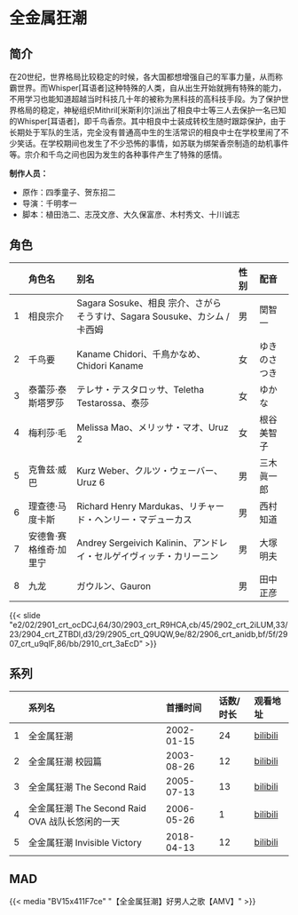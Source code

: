 # 全金属狂潮


## 简介

在20世纪，世界格局比较稳定的时候，各大国都想增强自己的军事力量，从而称霸世界。而Whisper[耳语者]这种特殊的人类，自从出生开始就拥有特殊的能力，不用学习也能知道超越当时科技几十年的被称为黑科技的高科技手段。为了保护世界格局的稳定，神秘组织Mithril[米斯利尔]派出了相良中士等三人去保护一名已知的Whisper[耳语者]，即千鸟香奈。其中相良中士装成转校生随时跟踪保护，由于长期处于军队的生活，完全没有普通高中生的生活常识的相良中士在学校里闹了不少笑话。在学校期间也发生了不少恐怖的事情，如苏联为绑架香奈制造的劫机事件等。宗介和千鸟之间也因为发生的各种事件产生了特殊的感情。

**制作人员：**
- 原作：四季童子、贺东招二
- 导演：千明孝一
- 脚本：植田浩二、志茂文彦、大久保富彦、木村秀文、十川诚志

## 角色

|     |   角色名   |   别名  | 性别 |  配音  |
|:--- |:------  |:----      |:---  |:--   |
| 1 | 相良宗介 | Sagara Sosuke、相良 宗介、さがら そうすけ、Sagara Sousuke、カシム / 卡西姆 | 男 | 関智一 |
| 2 | 千鸟要 | Kaname Chidori、千鳥かなめ、Chidori Kaname | 女 | ゆきのさつき |
| 3 | 泰蕾莎·泰斯塔罗莎 | テレサ・テスタロッサ、Teletha Testarossa、泰莎 | 女 | ゆかな |
| 4 | 梅利莎·毛 | Melissa Mao、メリッサ・マオ、Uruz 2 | 女 | 根谷美智子 |
| 5 | 克鲁兹·威巴 | Kurz Weber、クルツ・ウェーバー、Uruz 6 | 男 | 三木眞一郎 |
| 6 | 理查德·马度卡斯 | Richard Henry Mardukas、リチャード・ヘンリー・マデューカス | 男 | 西村知道 |
| 7 | 安德鲁·赛格维奇·加里宁 | Andrey Sergeivich Kalinin、アンドレイ・セルゲイヴィッチ・カリーニン | 男 | 大塚明夫 |
| 8 | 九龙 | ガウルン、Gauron | 男 | 田中正彦 |

{{< slide "e2/02/2901_crt_ocDCJ,64/30/2903_crt_R9HCA,cb/45/2902_crt_2iLUM,33/23/2904_crt_ZTBDl,d3/29/2905_crt_Q9UQW,9e/82/2906_crt_anidb,bf/5f/2907_crt_u9qlF,86/bb/2910_crt_3aEcD" >}}

## 系列

|     |   系列名   |   首播时间  | 话数/时长  | 观看地址 |
|:---  |:------    |:----      |:---       |:---  |
| 1 | 全金属狂潮 | 2002-01-15 | 24 | [bilibili](https://www.bilibili.com/bangumi/play/ep43393)  |
| 2 | 全金属狂潮 校园篇 | 2003-08-26 | 12 | [bilibili](https://www.bilibili.com/video/BV1vs411U78W)  |
| 3 | 全金属狂潮 The Second Raid | 2005-07-13 | 13 | [bilibili](https://www.bilibili.com/video/BV1pp411d7gb)  |
| 4 | 全金属狂潮 The Second Raid OVA 战队长悠闲的一天 | 2006-05-26 | 1 | [bilibili](https://www.bilibili.com/bangumi/play/ss3572)  |
| 5 | 全金属狂潮 Invisible Victory | 2018-04-13 | 12 | [bilibili](https://www.bilibili.com/bangumi/play/ss23852)  |


## MAD

{{< media  "BV15x411F7ce" 
"【全金属狂潮】好男人之歌【AMV】" >}}
